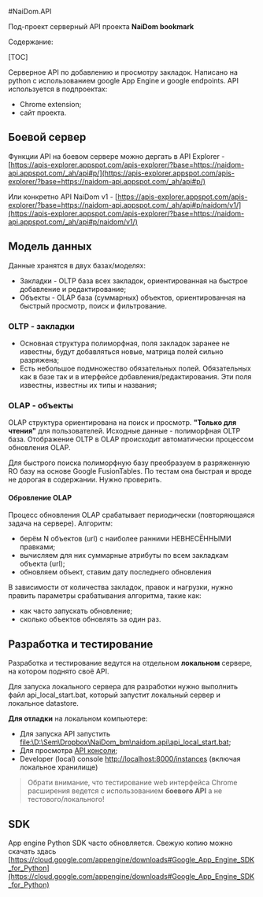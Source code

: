 #NaiDom.API

Под-проект серверный API проекта **NaiDom bookmark**  

Содержание:

[TOC]

Серверное API по добавлению и просмотру закладок. Написано на python с использованием google App Engine и google endpoints. API используется в подпроектах:

* Chrome extension;
* сайт проекта.

## Боевой сервер

Функции API на боевом сервере можно дергать в API Explorer - [https://apis-explorer.appspot.com/apis-explorer/?base=https://naidom-api.appspot.com/_ah/api#p/](https://apis-explorer.appspot.com/apis-explorer/?base=https://naidom-api.appspot.com/_ah/api#p/)

Или конкретно API NaiDom v1 - [https://apis-explorer.appspot.com/apis-explorer/?base=https://naidom-api.appspot.com/_ah/api#p/naidom/v1/](https://apis-explorer.appspot.com/apis-explorer/?base=https://naidom-api.appspot.com/_ah/api#p/naidom/v1/)


## Модель данных

Данные хранятся в двух базах/моделях:

* Закладки - OLTP база всех закладок, ориентированная на быстрое добавление и редактирование;
* Объекты - OLAP база (суммарных) объектов, ориентированная на быстрый просмотр, поиск и фильтрование.

### OLTP - закладки

- Основная структура полиморфная, поля закладок заранее не известны, будут добавляться новые, матрица полей сильно разряжена;
- Есть небольшое подмножество обязательных полей. Обязательных как в базе так и в итерфейсе добавления/редактирования. Эти поля известны, известны их типы и названия;


### OLAP - объекты

OLAP структура ориентирована на поиск и просмотр. **"Только для чтения"** для пользователей. Исходные данные - полиморфная OLTP база. Отображение OLTP в OLAP происходит автоматически процессом обновления OLAP. 

Для быстрого поиска полиморфную базу преобразуем в разряженную RO базу на основе Google FusionTables. По тестам она быстрая и вроде не дорогая в содержании. Нужно проверить.

#### Обровление OLAP

Процесс обновления OLAP срабатывает периодически (повторяющаяся задача на сервере). Алгоритм:

- берём N объектов (url) с наиболее ранними НЕВНЕСЁННЫМИ правками;
- вычисляем для них суммарные атрибуты по всем закладкам объекта (url);
- обновляем объект, ставим дату последнего обновления

В зависимости от количества закладок, правок и нагрузки, нужно править параметры срабатывания алгоритма, такие как:

- как часто запускать обновление;
- сколько объектов обновлять за один раз.

## Разработка и тестирование

Разработка и тестирование ведутся на отдельном **локальном** сервере, на котором поднято своё API.

Для запуска локального сервера для разработки нужно выполнить файл api_local_start.bat, который запустит локальный сервер и локальное datastore.


**Для отладки** на локальном компьютере:

+ Для запуска API запустить  [file:\\D:\Sem\Dropbox\NaiDom_bm\naidom.api\api_local_start.bat](file:\\D:\Sem\Dropbox\NaiDom_bm\naidom.api\api_local_start.bat);
+ Для просмотра [API консоли](https://apis-explorer.appspot.com/apis-explorer/?base=https://localhost:8080/_ah/api#p/);
+ Developer (local) console [http://localhost:8000/instances](http://localhost:8000/instances) (включая локальное хранилище)

> Обрати внимание, что тестирование web интерфейса Chrome расширения ведется с использованием **боевого API** а не тестового/локального!

## SDK

App engine Python SDK часто обновляется. Свежую копию можно скачать здась [https://cloud.google.com/appengine/downloads#Google_App_Engine_SDK_for_Python](https://cloud.google.com/appengine/downloads#Google_App_Engine_SDK_for_Python)
